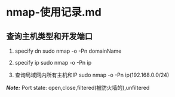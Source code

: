 # nmap-使用记录.md

## 查询主机类型和开发端口
1. specify dn
sudo nmap -o -Pn domainName

2. specify ip
sudo nmap -o -Pn ip

3. 查询局域网内所有主机和IP
sudo nmap -o -Pn ip(192.168.0.0/24)

***Note:*** 
Port state: open,close,filtered(被防火墙的),unfiltered